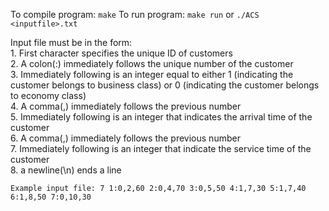 To compile program:
	`make`
To run program:
	`make run`
	or
	`./ACS <inputfile>.txt`

Input file must be in the form:<br>
	1. First character specifies the unique ID of customers<br>
	2. A colon(:) immediately follows the unique number of the customer<br>
	3. Immediately following is an integer equal to either 1 (indicating the customer belongs to business class) or 0 (indicating the customer belongs to economy class)<br>
	4. A comma(,) immediately follows the previous number<br>
	5. Immediately following is an integer that indicates the arrival time of the customer<br>
	6. A comma(,) immediately follows the previous number<br>
	7. Immediately following is an integer that indicate the service time of the customer<br>
	8. a newline(\n) ends a line<br>

`
	Example input file:
		7
		1:0,2,60
		2:0,4,70
		3:0,5,50
		4:1,7,30
		5:1,7,40
		6:1,8,50
		7:0,10,30
`
